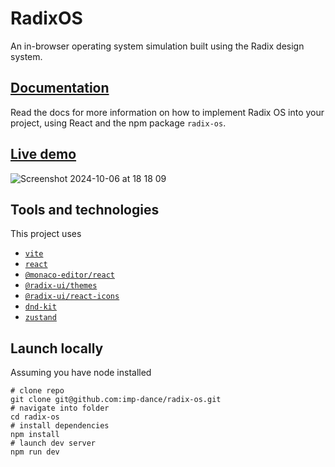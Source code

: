 # RadixOS

An in-browser operating system simulation built using the Radix design system.

## [Documentation](https://radix-os.netlify.app/)

Read the docs for more information on how to implement Radix OS into your project, using React and the npm package `radix-os`.

## **[Live demo](https://imp-dance.github.io/radix-os/)**

![Screenshot 2024-10-06 at 18 18 09](https://github.com/user-attachments/assets/c9a063f4-bee0-45ec-95c6-bb39f621baf3)

## Tools and technologies

This project uses

* [`vite`](https://vitejs.dev/)
* [`react`](https://react.dev)
* [`@monaco-editor/react`](https://github.com/suren-atoyan/monaco-react)
* [`@radix-ui/themes`](https://www.radix-ui.com/)
* [`@radix-ui/react-icons`](https://www.radix-ui.com/icons)
* [`dnd-kit`](https://dndkit.com/)
* [`zustand`](https://zustand.docs.pmnd.rs/)

## Launch locally

Assuming you have node installed

```shell
# clone repo
git clone git@github.com:imp-dance/radix-os.git
# navigate into folder
cd radix-os
# install dependencies
npm install
# launch dev server
npm run dev
```
